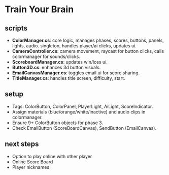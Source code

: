 # Train Your Brain

## scripts
- **ColorManager.cs**: core logic, manages phases, scores, buttons, panels, lights, audio. singleton, handles player/ai clicks, updates ui.
- **CameraController.cs**: camera movement, raycast for button clicks, calls colormanager for sounds/clicks.
- **ScoreboardManager.cs**: updates win/loss ui.
- **Button3D.cs**: enhances 3d button visuals.
- **EmailCanvasManager.cs**: toggles email ui for score sharing.
- **TitleManager.cs**: handles title screen, difficulty, start.

## setup
- Tags: ColorButton, ColorPanel, PlayerLight, AiLight, ScoreIndicator.
- Assign materials (blue/orange/white/inactive) and audio clips in colormanager.
- Ensure 9+ ColorButton objects for phase 3.
- Check EmailButton (ScoreBoardCanvas), SendButton (EmailCanvas).

## next steps
- Option to play online with other player
- Online Score Board
- Player nicknames